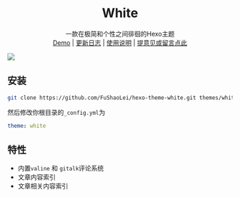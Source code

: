 # <div align="center">White</div>

<p align="center">
一款在极简和个性之间徘徊的Hexo主题
<br>
<a href="https://sorryfu.top/">Demo</a>  |  <a href="https://github.com/FuShaoLei/hexo-theme-white/issues/3">更新日志</a>  | <a href="https://sorryfu.top/2020/07/23/white-document/">使用说明</a> | <a href="https://github.com/FuShaoLei/hexo-theme-white/issues/4">提意见或留言点此</a>
</p>

![](https://cdn.jsdelivr.net/gh/fushaolei/img2/20200722190113.png)


## 安装

```bash
git clone https://github.com/FuShaoLei/hexo-theme-white.git themes/white
```
然后修改你根目录的`_config.yml`为
```yml
theme: white
```

## 特性

- 内置`valine` 和 `gitalk`评论系统
- 文章内容索引
- 文章相关内容索引




